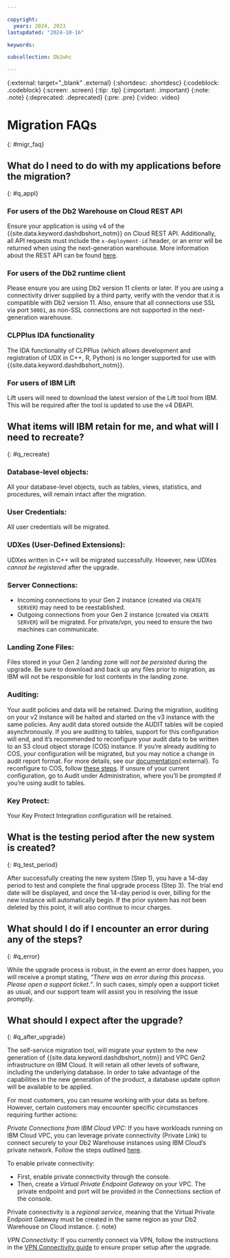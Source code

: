 ```yaml
---

copyright:
  years: 2024, 2023
lastupdated: "2024-10-16"

keywords:

subcollection: Db2whc

---
```


<!-- Attribute definitions --> 
{:external: target="_blank" .external}
{:shortdesc: .shortdesc}
{:codeblock: .codeblock}
{:screen: .screen}
{:tip: .tip}
{:important: .important}
{:note: .note}
{:deprecated: .deprecated}
{:pre: .pre}
{:video: .video}

# Migration FAQs
{: #migr_faq}

## What do I need to do with my applications before the migration?
{: #q_appl}

### For users of the Db2 Warehouse on Cloud REST API

Ensure your application is using v4 of the {{site.data.keyword.dashdbshort_notm}} on Cloud REST API. Additionally, all API requests must include the `x-deployment-id` header, or an error will be returned when using the next-generation warehouse. More information about the REST API can be found [here]( https://cloud.ibm.com/docs/Db2whc?topic=Db2whc-con_rest_api).

### For users of the Db2 runtime client

Please ensure you are using Db2 version 11 clients or later. If you are using a connectivity driver supplied by a third party, verify with the vendor that it is compatible with Db2 version 11. Also, ensure that all connections use SSL via port `50001`, as non-SSL connections are not supported in the next-generation warehouse.

### CLPPlus IDA functionality

The IDA functionality of CLPPlus (which allows development and registration of UDX in C++, R, Python) is no longer supported for use with {{site.data.keyword.dashdbshort_notm}}.

### For users of IBM Lift

Lift users will need to download the latest version of the Lift tool from IBM. This will be required after the tool is updated to use the v4 DBAPI.

## What items will IBM retain for me, and what will I need to recreate?
{: #q_recreate}

### Database-level objects:

All your database-level objects, such as tables, views, statistics, and procedures, will remain intact after the migration.

### User Credentials:

All user credentials will be migrated. 

### UDXes (User-Defined Extensions):

UDXes written in C++ will be migrated successfully. However, new UDXes *cannot be registered* after the upgrade.

### Server Connections:

   * Incoming connections to your Gen 2 instance (created via `CREATE SERVER`) may need to be reestablished.
   * Outgoing connections from your Gen 2 instance (created via `CREATE SERVER`) will be migrated. For private/vpn, you need to ensure the two machines can communicate.

### Landing Zone Files:

Files stored in your Gen 2 landing zone will *not be persisted* during the upgrade. Be sure to download and back up any files prior to migration, as IBM will not be responsible for lost contents in the landing zone.

### Auditing:

Your audit policies and data will be retained. During the migration, auditing on your v2 instance will be halted and started on the v3 instance with the same policies. Any audit data stored outside the AUDIT tables will be copied asynchronously. If you are auditing to tables, support for this configuration will end, and it’s recommended to reconfigure your audit data to be written to an S3 cloud object storage (COS) instance. If you’re already auditing to COS, your configuration will be migrated, but you may notice a change in audit report format. For more details, see our [documentation](https://www.ibm.com/docs/en/db2woc?topic=activities-viewing-archived-audit-records){:external}. To reconfigure to COS, follow [these steps](https://cloud.ibm.com/docs/Db2whc?topic=Db2whc-auditing#enable-auditing). If unsure of your current configuration, go to Audit under Administration, where you’ll be prompted if you’re using audit to tables.

### Key Protect:

Your Key Protect Integration configuration will be retained.

## What is the testing period after the new system is created?
{: #q_test_period}

After successfully creating the new system (Step 1), you have a 14-day period to test and complete the final upgrade process (Step 3). The trial end date will be displayed, and once the 14-day period is over, billing for the new instance will automatically begin. If the prior system has not been deleted by this point, it will also continue to incur charges.

## What should I do if I encounter an error during any of the steps?
{: #q_error}

While the upgrade process is robust, in the event an error does happen, you will receive a prompt stating, *“There was an error during this process. Please open a support ticket.”*. In such cases, simply open a support ticket as usual, and our support team will assist you in resolving the issue promptly.

## What should I expect after the upgrade?
{: #q_after_upgrade}

The self-service migration tool, will migrate your system to the new generation of {{site.data.keyword.dashdbshort_notm}} and VPC Gen2 infrastructure on IBM Cloud. It will retain all other levels of software, including the underlying database. In order to take advantage of the capabilities in the new generation of the product, a database update option will be available to be applied. 

For most customers, you can resume working with your data as before. However, certain customers may encounter specific circumstances requiring further actions:

*Private Connections from IBM Cloud VPC:* If you have workloads running on IBM Cloud VPC, you can leverage private connectivity (Private Link) to connect securely to your Db2 Warehouse instances using IBM Cloud’s private network. Follow the steps outlined [here](https://cloud.ibm.com/docs/Db2whc?topic=Db2whc-connect_options#connecting-to-db2-warehouse-on-cloud-with-private-link).

To enable private connectivity:
   * First, enable private connectivity through the console.
   * Then, create a *Virtual Private Endpoint Gateway* on your VPC. The private endpoint and port will be provided in the Connections section of the console.

Private connectivity is a *regional service*, meaning that the Virtual Private Endpoint Gateway must be created in the same region as your Db2 Warehouse on Cloud instance.
{: note}

*VPN Connectivity:* If you currently connect via VPN, follow the instructions in the [VPN Connectivity guide](https://cloud.ibm.com/docs/Db2whc?topic=Db2whc-connect_options#vpn) to ensure proper setup after the upgrade.
